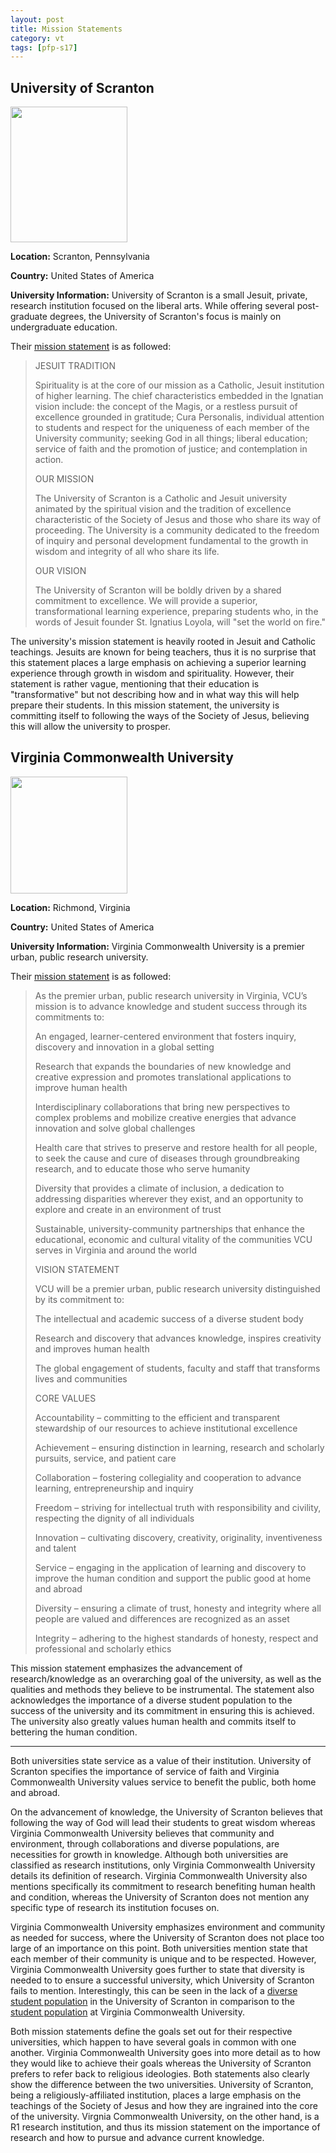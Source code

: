 ```yaml
---
layout: post
title: Mission Statements
category: vt
tags: [pfp-s17]
---
```


## University of Scranton

<img src="https://www.dropbox.com/s/bcdgpibadngrd92/Scranton-Logo.png?raw=1" width="187" height="217">

**Location:** Scranton, Pennsylvania

**Country:** United States of America


**University Information:** University of Scranton is a small Jesuit, private, research institution focused on the liberal arts. While offering several post-graduate degrees, the University of Scranton's focus is mainly on undergraduate education. 

Their [mission statement](http://www.scranton.edu/about/jesuit-tradition/index.shtml) is as followed:

>JESUIT TRADITION
>
>Spirituality is at the core of our mission as a Catholic, Jesuit institution of higher learning. The chief characteristics embedded in the Ignatian vision include: the concept of the Magis, or a restless pursuit of excellence grounded in gratitude; Cura Personalis, individual attention to students and respect for the uniqueness of each member of the University community; seeking God in all things; liberal education; service of faith and the promotion of justice; and contemplation in action.
>
>OUR MISSION
>
>The University of Scranton is a Catholic and Jesuit university animated by the spiritual vision and the tradition of excellence characteristic of the Society of Jesus and those who share its way of proceeding.  The University is a community dedicated to the freedom of inquiry and personal development fundamental to the growth in wisdom and integrity of all who share its life.
>
>OUR VISION
>
>The University of Scranton will be boldly driven by a shared commitment to excellence.  We will provide a superior, transformational learning experience, preparing students who, in the words of Jesuit founder St. Ignatius Loyola, will "set the world on fire."


The university's mission statement is heavily rooted in Jesuit and Catholic teachings. Jesuits are known for being teachers, thus it is no surprise that this statement places a large emphasis on achieving a superior learning experience through growth in wisdom and spirituality. However, their statement is rather vague, mentioning that their education is "transformative" but not describing how and in what way this will help prepare their students. In this mission statement, the university is committing itself to following the ways of the Society of Jesus, believing this will allow the university to prosper.

## Virginia Commonwealth University

<img src="https://www.dropbox.com/s/vfy3qm2k41cvvog/VCU-Logo.png?raw=1" width="187" height="187">

**Location:** Richmond, Virginia 

**Country:** United States of America


**University Information:** Virginia Commonwealth University is a premier urban, public research university. 

Their [mission statement](http://bulletin.vcu.edu/about/mission-vision-core-values/) is as followed:

>As the premier urban, public research university in Virginia, VCU’s mission is to advance knowledge and student success through its commitments to:
>
>An engaged, learner-centered environment that fosters inquiry, discovery and innovation in a global setting
>
>Research that expands the boundaries of new knowledge and creative expression and promotes translational applications to improve human health
>
>Interdisciplinary collaborations that bring new perspectives to complex problems and mobilize creative energies that advance innovation and solve global challenges
>
>Health care that strives to preserve and restore health for all people, to seek the cause and cure of diseases through groundbreaking research, and to educate those who serve humanity
>
>Diversity that provides a climate of inclusion, a dedication to addressing disparities wherever they exist, and an opportunity to explore and create in an environment of trust
>
>Sustainable, university-community partnerships that enhance the educational, economic and cultural vitality of the communities VCU serves in Virginia and around the world
>
>VISION STATEMENT
>
>VCU will be a premier urban, public research university distinguished by its commitment to:
>
>The intellectual and academic success of a diverse student body
>
>Research and discovery that advances knowledge, inspires creativity and improves human health
>
>The global engagement of students, faculty and staff that transforms lives and communities
>
>CORE VALUES
>
>Accountability – committing to the efficient and transparent stewardship of our resources to achieve institutional excellence
>
>Achievement – ensuring distinction in learning, research and scholarly pursuits, service, and patient care
>
>Collaboration – fostering collegiality and cooperation to advance learning, entrepreneurship and inquiry
>
>Freedom – striving for intellectual truth with responsibility and civility, respecting the dignity of all individuals
>
>Innovation – cultivating discovery, creativity, originality, inventiveness and talent
>
>Service – engaging in the application of learning and discovery to improve the human condition and support the public good at home and 
abroad
>
>Diversity – ensuring a climate of trust, honesty and integrity where all people are valued and differences are recognized as an asset
>
>Integrity – adhering to the highest standards of honesty, respect and professional and scholarly ethics

This mission statement emphasizes the advancement of research/knowledge as an overarching goal of the university, as well as the qualities and methods they believe to be instrumental. The statement also acknowledges the importance of a diverse student population to the success of the university and its commitment in ensuring this is achieved. The university also greatly values human health and commits itself to bettering the human condition. 

---

Both universities state service as a value of their institution. University of Scranton specifies the importance of service of faith and Virginia Commonwealth University values service to benefit the public, both home and abroad. 


On the advancement of knowledge, the University of Scranton believes that following the way of God will lead their students to great wisdom whereas Virginia Commonwealth University believes that community and environment, through collaborations and diverse populations, are necessities for growth in knowledge. Although both universities are classified as research institutions, only Virginia Commonwealth University details its definition of research. Virginia Commonwealth University also mentions specifically its commitment to research benefiting human health and condition, whereas the University of Scranton does not mention any specific type of research its institution focuses on.


Virginia Commonwealth University emphasizes environment and community as needed for success, where the University of Scranton does not place too large of an importance on this point. Both universities mention state that each member of their community is unique and to be respected. However, Virginia Commonwealth University goes further to state that diversity is needed to to ensure a successful university, which University of Scranton fails to mention. Interestingly, this can be seen in the lack of a [diverse student population](http://www.collegedata.com/cs/data/college/college_pg06_tmpl.jhtml?schoolId=47) in the University of Scranton in comparison to the [student population](http://www.collegedata.com/cs/data/college/college_pg06_tmpl.jhtml?schoolId=1565) at Virginia Commonwealth University. 


Both mission statements define the goals set out for their respective universities, which happen to have several goals in common with one another. Virginia Commonwealth University goes into more detail as to how they would like to achieve their goals whereas the University of Scranton prefers to refer back to religious ideologies. Both statements also clearly show the difference between the two universities. University of Scranton, being a religiously-affiliated institution, places a large emphasis on the teachings of the Society of Jesus and how they are ingrained into the core of the university. Virgnia Commonwealth University, on the other hand, is a R1 research institution, and thus its mission statement on the importance of research and how to pursue and advance current knowledge. 
